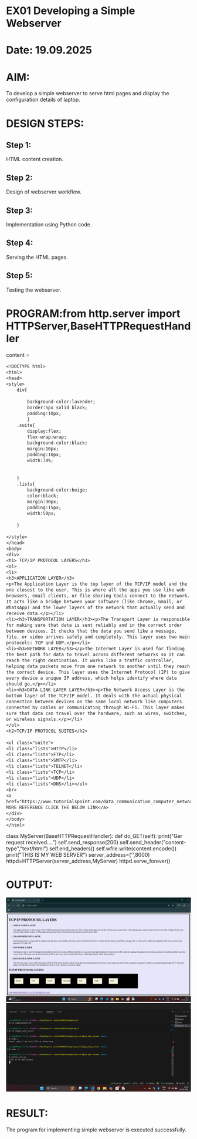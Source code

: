 # EX01 Developing a Simple Webserver

# Date: 19.09.2025
# AIM:
To develop a simple webserver to serve html pages and display the configuration details of laptop.

# DESIGN STEPS:
## Step 1:
HTML content creation.

## Step 2:
Design of webserver workflow.

## Step 3:
Implementation using Python code.

## Step 4:
Serving the HTML pages.

## Step 5:
Testing the webserver.

# PROGRAM:from http.server import HTTPServer,BaseHTTPRequestHandler
content =
```
<!DOCTYPE html>
<html>
<head>
<style>
    div{
        
        background-color:lavender;
        border:5px solid black;
        padding:10px;
        }
    .suite{
        display:flex;
        flex-wrap:wrap;
        background-color:black;
        margin:10px;
        padding:10px;
        width:70%;

        
    }
    .lists{
        background-color:beige;
        color:black;
        margin:30px;
        padding:15px;
        width:50px;

    }

</style>
</head>
<body>
<div>
<h1> TCP/IP PROTOCOL LAYERS</h1>
<ol>
<li> 
<h3>APPLICATION LAYER</h3>
<p>The Application Layer is the top layer of the TCP/IP model and the one closest to the user. This is where all the apps you use like web browsers, email clients, or file sharing tools connect to the network. It acts like a bridge between your software (like Chrome, Gmail, or WhatsApp) and the lower layers of the network that actually send and receive data.</p></li>
<li><h3>TRANSPORTATION LAYER</h3><p>The Transport Layer is responsible for making sure that data is sent reliably and in the correct order between devices. It checks that the data you send like a message, file, or video arrives safely and completely. This layer uses two main protocols: TCP and UDP.</p></li>
<li><h3>NETWORK LAYER</h3></p>The Internet Layer is used for finding the best path for data to travel across different networks so it can reach the right destination. It works like a traffic controller, helping data packets move from one network to another until they reach the correct device. This layer uses the Internet Protocol (IP) to give every device a unique IP address, which helps identify where data should go.</p></li>
<li><h3>DATA LINK LAYER LAYER</h3><p>The Network Access Layer is the bottom layer of the TCP/IP model. It deals with the actual physical connection between devices on the same local network like computers connected by cables or communicating through Wi-Fi. This layer makes sure that data can travel over the hardware, such as wires, switches, or wireless signals.</p></li>
</ol>
<h2>TCP/IP PROTOCOL SUITES</h2>

<ul class="suite">
<li class="lists">HTTP</li>
<li class="lists">FTP</li>
<li class="lists">SMTP</li>
<li class="lists">TELNET</li>
<li class="lists">TCP</li>
<li class="lists">UDP</li>
<li class="lists">DNS</li></ul>
<br>
<a href="https://www.tutorialspoint.com/data_communication_computer_network/tcp_ip_model.htm">FOR MORE REFERENCE CLICK THE BELOW LINK</a>
</div>
</body>
</html>
```
class MyServer(BaseHTTPRequestHandler):
    def do_GET(self):
        print("Ger request received....")
        self.send_response(200)
        self.send_header("content-type","text/html")
        self.end_headers()
        self.wfile.write(content.encode())
print("THIS IS MY WEB SERVER")
server_address=('',8000)
httpd=HTTPServer(server_address,MyServer)
httpd.serve_forever()

# OUTPUT:
![ALT TEXT](<webserver1.png>)
![ALT TEXT](<webserver2.png>)

# RESULT:
The program for implementing simple webserver is executed successfully.
